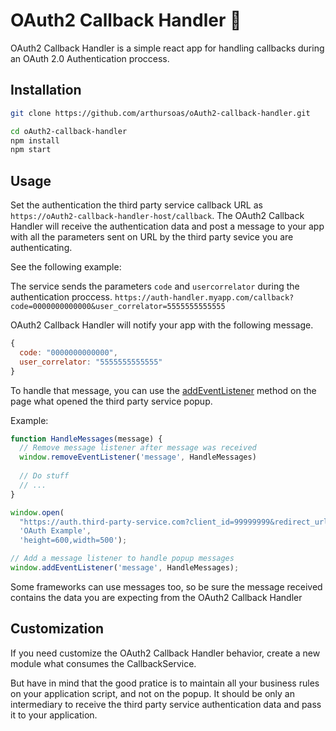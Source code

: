 # OAuth2 Callback Handler 🤝
OAuth2 Callback Handler is a simple react app for handling callbacks during an OAuth 2.0 Authentication proccess.

## Installation
```sh
git clone https://github.com/arthursoas/oAuth2-callback-handler.git

cd oAuth2-callback-handler
npm install
npm start
```

## Usage
Set the authentication the third party service callback URL as `https://oAuth2-callback-handler-host/callback`.
The OAuth2 Callback Handler will receive the authentication data and post a message to your app with all the parameters sent on URL by the third party sevice you are authenticating.

See the following example:

The service sends the parameters `code` and `usercorrelator` during the authentication proccess.
`https://auth-handler.myapp.com/callback?code=0000000000000&user_correlator=5555555555555`

OAuth2 Callback Handler will notify your app with the following message.
```javascript
{
  code: "0000000000000",
  user_correlator: "5555555555555"
}
```

To handle that message, you can use the [addEventListener](https://developer.mozilla.org/en-US/docs/Web/API/EventTarget/addEventListener) method on the page what opened the third party service popup.

Example:
```javascript
function HandleMessages(message) {
  // Remove message listener after message was received
  window.removeEventListener('message', HandleMessages)
  
  // Do stuff
  // ...
}

window.open(
  "https://auth.third-party-service.com?client_id=99999999&redirect_url=https://oAuth2-callback-handler-host/callback",
  'OAuth Example',
  'height=600,width=500');

// Add a message listener to handle popup messages
window.addEventListener('message', HandleMessages);
```

Some frameworks can use messages too, so be sure the message received contains the data you are expecting from the 
OAuth2 Callback Handler

## Customization
If you need customize the OAuth2 Callback Handler behavior, create a new module what consumes the CallbackService.

But have in mind that the good pratice is to maintain all your business rules on your application script, and not on the popup. It should be only an intermediary to receive the third party service authentication data and pass it to your application.
